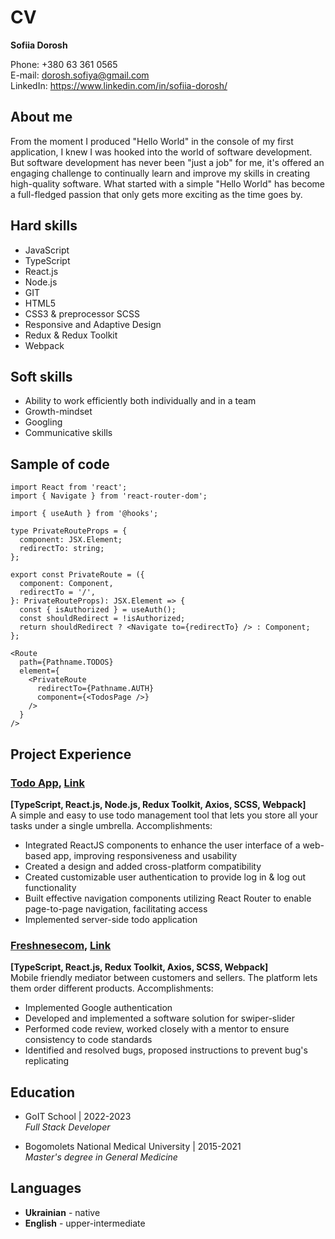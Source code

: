 # CV

**Sofiia Dorosh**

Phone: +380 63 361 0565  
E-mail: dorosh.sofiya@gmail.com  
LinkedIn: https://www.linkedin.com/in/sofiia-dorosh/

## About me

From the moment I produced "Hello World" in the console of my first application, I knew I was hooked into the world of software development. But software development has never been "just a job" for me, it's offered an engaging challenge to continually learn and improve my skills in creating high-quality software. What started with a simple "Hello World" has become a full-fledged passion that only gets more exciting as the time goes by.

## Hard skills

- JavaScript
- TypeScript
- React.js
- Node.js
- GIT
- HTML5
- CSS3 & preprocessor SCSS
- Responsive and Adaptive Design
- Redux & Redux Toolkit
- Webpack

## Soft skills

- Ability to work efficiently both individually and in a team
- Growth-mindset
- Googling
- Communicative skills

## Sample of code

    import React from 'react';
    import { Navigate } from 'react-router-dom';

    import { useAuth } from '@hooks';

    type PrivateRouteProps = {
      component: JSX.Element;
      redirectTo: string;
    };

    export const PrivateRoute = ({
      component: Component,
      redirectTo = '/',
    }: PrivateRouteProps): JSX.Element => {
      const { isAuthorized } = useAuth();
      const shouldRedirect = !isAuthorized;
      return shouldRedirect ? <Navigate to={redirectTo} /> : Component;
    };

    <Route
      path={Pathname.TODOS}
      element={
        <PrivateRoute
          redirectTo={Pathname.AUTH}
          component={<TodosPage />}
        />
      }
    />

## Project Experience

### [Todo App](https://todo-app-frontend-9gwb.onrender.com/), [Link](https://github.com/anenkosofi/scaling-enigma)

**[TypeScript, React.js, Node.js, Redux Toolkit, Axios, SCSS, Webpack]**  
A simple and easy to use todo management tool that lets you store all your tasks under a single umbrella.
Accomplishments:

- Integrated ReactJS components to enhance the user interface of a web-based app, improving responsiveness and usability
- Created a design and added cross-platform compatibility
- Created customizable user authentication to provide log in & log out functionality
- Built effective navigation components utilizing React Router to enable page-to-page navigation, facilitating access
- Implemented server-side todo application

### [Freshnesecom](https://anenkosofi.github.io/literate-octo-robot/), [Link](https://github.com/anenkosofi/literate-octo-robot)

**[TypeScript, React.js, Redux Toolkit, Axios, SCSS, Webpack]**  
Mobile friendly mediator between customers and sellers. The platform lets them order different products.
Accomplishments:

- Implemented Google authentication
- Developed and implemented a software solution for swiper-slider
- Performed code review, worked closely with a mentor to ensure consistency to code standards
- Identified and resolved bugs, proposed instructions to prevent bug's replicating

## Education

- GoIT School | 2022-2023  
  _Full Stack Developer_

- Bogomolets National Medical University | 2015-2021  
  _Master's degree in General Medicine_

## Languages

- **Ukrainian** - native
- **English** - upper-intermediate
